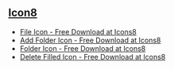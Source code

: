 ## [Icon8](https://icons8.com/)

+ [File Icon - Free Download at Icons8](https://icons8.com/web-app/12141/file)
+ [Add Folder Icon - Free Download at Icons8](https://icons8.com/web-app/13429/add-folder)
+ [Folder Icon - Free Download at Icons8](https://icons8.com/web-app/12160/folder)
+ [Delete Filled Icon - Free Download at Icons8](https://icons8.com/web-app/8112/delete#filled)